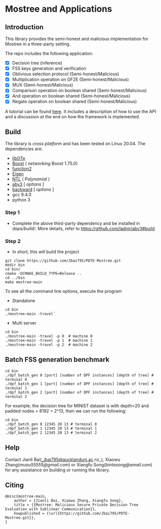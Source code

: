 # Mostree and Applications

## Introduction

This library provides the semi-honest and malicious implementation for Mostree in a three-party setting.

The repo includes the following application:
- [x] Decision tree (inference)
- [x] FSS keys generation and verification
- [x] Oblivious selection protocol (Semi-honest/Malicious)
- [x] Multiplication operation on GF2E (Semi-honest/Malicious)
- [x] MUX (Semi-honest/Malicious)
- [x] Comparison operation on boolean shared (Semi-honest/Malicious)
- [x] And operation on boolean shared (Semi-honest/Malicious)
- [x] Negate operation on boolean shared (Semi-honest/Malicious)

A tutorial can be found [here](https://github.com/Jbai795/Mostree-pub/blob/master/ss3-dtree/main-dtree.cpp). It includes a description of how to use the API and a discussion at the end on how the framework is implemented.

## Build

The library is *cross platform* and has been tested on Linux 20.04. The dependencies are:

 * [libOTe](https://github.com/osu-crypto/libOTe)
 * [Boost](http://www.boost.org/) ( _networking_ Boost 1.75.0)
 * [function2](https://github.com/Naios/function2)
 * [Eigen](http://eigen.tuxfamily.org/index.php?title=Main_Page)
 * [NTL](https://github.com/libntl/ntl) ( _Polynomial_ )
 * [aby3](https://github.com/ladnir/aby3)  [ _options_ ]
 * [backward](https://github.com/bombela/backward-cpp)  [ _options_ ]
 * gcc 9.4.0
 * python 3

### Step 1
- Complete the above third-party dependency and be installed in _deps/build/_. More details, refer to https://github.com/ladnir/aby3#build

### Step 2
- In short, this will build the project

```
git clone https://github.com/Jbai795/PDTE-Mostree.git
mkdir bin
cd bin/
cmake -DCMAKE_BUILD_TYPE=Release ..
cd ../bin
make mostree-main
```

To see all the command line options, execute the program 

- Standalone
```
cd bin
./mostree-main -travel`
```
- Multi server 
```
cd bin
./mostree-main -travel -p 0  # machine 0
./mostree-main -travel -p 1  # machine 1
./mostree-main -travel -p 2  # machine 2
```

## Batch FSS generation benchmark
```
cd bin
./dpf_batch_gen 0 [port] [number of DPF instances] [depth of tree] # terminal 0
./dpf_batch_gen 1 [port] [number of DPF instances] [depth of tree] # terminal 1
./dpf_batch_gen 2 [port] [number of DPF instances] [depth of tree] # terminal 2
```
For example, the decision tree for MINIST dataset is with depth=20 and padded nodes = 8192 = 2^13, then we can run the following:

```
cd bin
./dpf_batch_gen 0 12345 20 13 # terminal 0
./dpf_batch_gen 1 12345 20 13 # terminal 1
./dpf_batch_gen 2 12345 20 13 # terminal 2
```

## Help

Contact Jianli Bai(_jbai795@aucklanduni.ac.nz_), Xiaowu Zhang(_muou55555@gmail.com_) or Xiangfu Song(_bintasong@amail.com_) for any assistance on building or running the library.

## Citing

```
@misc{mostree-main,
    author = {Jianli Bai, Xiaowu Zhang, Xiangfu Song},
    title = {{Mostree: Malicious Secure Private Decision Tree Evaluation with Sublinear Communication}},
    howpublished = {\url{https://github.com/Jbai795/PDTE-Mostree.git}},
}
```

